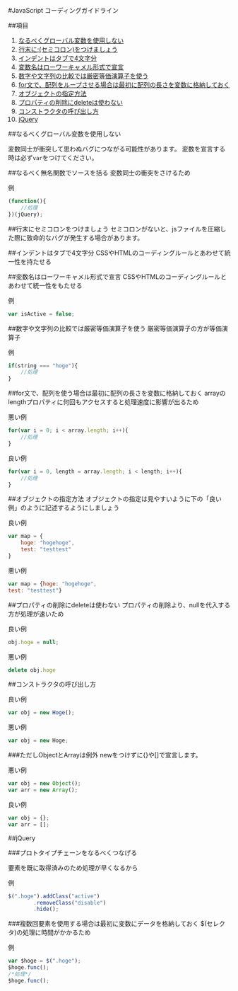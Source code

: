 #JavaScript コーディングガイドライン

##項目

  1. [なるべくグローバル変数を使用しない](#なるべくグローバル変数を使用しない)
  2. [行末に;(セミコロン)をつけましょう](#行末に;(セミコロン)をつけましょう)
  1. [インデントはタブで4文字分](#インデントはタブで4文字分)
  1. [変数名はローワーキャメル形式で宣言](#変数名はローワーキャメル形式で宣言)
  1. [数字や文字列の比較では厳密等価演算子を使う](#数字や文字列の比較では厳密等価演算子を使う)
  1. [for文で、配列をループさせる場合は最初に配列の長さを変数に格納しておく](#for文で、配列を使う場合は最初に配列の長さを変数に格納しておく)
  1. [オブジェクトの指定方法](#オブジェクトの指定方法)
  1. [プロパティの削除にdeleteは使わない](#プロパティの削除にdeleteは使わない)
  2. [コンストラクタの呼び出し方](#コンストラクタの呼び出し方)
  1. [jQuery](#jQuery)

##なるべくグローバル変数を使用しない

変数同士が衝突して思わぬバグにつながる可能性があります。
変数を宣言する時は必ず```var```をつけてください。

##なるべく無名関数でソースを括る
変数同士の衝突をさけるため

例

```javascript
(function(){
	//処理
})(jQuery);

```

##行末にセミコロンをつけましょう
セミコロンがないと、jsファイルを圧縮した際に致命的なバグが発生する場合があります。



##インデントはタブで4文字分
CSSやHTMLのコーディングルールとあわせて統一性を持たせる

##変数名はローワーキャメル形式で宣言
CSSやHTMLのコーディングルールとあわせて統一性をもたせる

例

```javascript
var isActive = false;
```

##数字や文字列の比較では厳密等価演算子を使う
厳密等価演算子の方が等価演算子

例
```javascript
if(string === "hoge"){
	//処理
}
```
##for文で、配列を使う場合は最初に配列の長さを変数に格納しておく
arrayのlengthプロパティに何回もアクセスすると処理速度に影響が出るため

悪い例
```javascript
for(var i = 0; i < array.length; i++){
	//処理
}
```
良い例
```javascript
for(var i = 0, length = array.length; i < length; i++){
	//処理
}
```

##オブジェクトの指定方法
オブジェクトの指定は見やすいように下の「良い例」のように記述するようにしましょう

良い例
```javascript
var map = {
	hoge: "hogehoge",
	test: "testtest"
}
```

悪い例
```javascript
var map = {hoge: "hogehoge",
test: "testtest"}
```

##プロパティの削除にdeleteは使わない
プロパティの削除より、nullを代入する方が処理が速いため

良い例
```javascript
obj.hoge = null;
```

悪い例

```javascript
delete obj.hoge
```

##コンストラクタの呼び出し方

良い例
```javascript
var obj = new Hoge();
```

悪い例

```javascript
var obj = new Hoge;
```

###ただしObjectとArrayは例外
newをつけずに{}や[]で宣言します。


悪い例

```javascript
var obj = new Object();
var arr = new Array();
```

良い例

```javascript
var obj = {};
var arr = [];
```

##jQuery

###プロトタイプチェーンをなるべくつなげる

要素を既に取得済みのため処理が早くなるから

例

```javascript
$(".hoge").addClass("active")
		.removeClass("disable")
		.hide();
```

###複数回要素を使用する場合は最初に変数にデータを格納しておく
$(セレクタ)の処理に時間がかかるため

例

```javascript
var $hoge = $(".hoge");
$hoge.func();
/*処理*/
$hoge.func();
```

